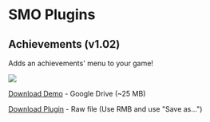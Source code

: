 # SMO Plugins

## Achievements (v1.02)
Adds an achievements' menu to your game!

![](https://github.com/SMO-Valadorn/RPGMV/blob/master/Screenshots/Categories.png)

[Download Demo](https://drive.google.com/file/d/1xVN0ftHod9JvGbM3M1xWSW2-6OaJSLr5/view?usp=sharing) - Google Drive (~25 MB)

[Download Plugin](https://raw.githubusercontent.com/SMO-Valadorn/RPGMV/master/Plugins/SMO_Achievements.js) - Raw file (Use RMB and use "Save as...")
